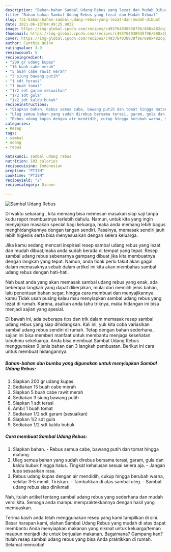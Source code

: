 ```yaml
---
description: "Bahan-bahan Sambal Udang Rebus yang lezat dan Mudah Dibuat"
title: "Bahan-bahan Sambal Udang Rebus yang lezat dan Mudah Dibuat"
slug: 731-bahan-bahan-sambal-udang-rebus-yang-lezat-dan-mudah-dibuat
date: 2021-06-13T04:49:25.903Z
image: https://img-global.cpcdn.com/recipes/c493764038938f96/680x482cq70/sambal-udang-rebus-foto-resep-utama.jpg
thumbnail: https://img-global.cpcdn.com/recipes/c493764038938f96/680x482cq70/sambal-udang-rebus-foto-resep-utama.jpg
cover: https://img-global.cpcdn.com/recipes/c493764038938f96/680x482cq70/sambal-udang-rebus-foto-resep-utama.jpg
author: Cynthia Quinn
ratingvalue: 3.9
reviewcount: 5
recipeingredient:
- "200 gr udang kupas"
- "15 buah cabe merah"
- "5 buah cabe rawit merah"
- "3 siung bawang putih"
- "1 sdt terasi"
- "1 buah tomat"
- "1/2 sdt garam sesuaikan"
- "1/2 sdt gula"
- "1/2 sdt kaldu bubuk"
recipeinstructions:
- "Siapkan bahan. Rebus semua cabe, bawang putih dan tomat hingga matang."
- "Uleg semua bahan yang sudah direbus bersama terasi, garam, gula dan kaldu bubuk hingga halus. Tingkat kehalusan sesuai selera aja. Jangan lupa sesuaikan rasa."
- "Rebus udang kupas dengan air mendidih, cukup hingga berubah warna, sekitar 3-5 menit. Tiriskan. Tambahkan di atas sambal uleg. Sambal udang rebus siap dinikmati."
categories:
- Resep
tags:
- sambal
- udang
- rebus

katakunci: sambal udang rebus 
nutrition: 103 calories
recipecuisine: Indonesian
preptime: "PT37M"
cooktime: "PT35M"
recipeyield: "2"
recipecategory: Dinner

---
```



![Sambal Udang Rebus](https://img-global.cpcdn.com/recipes/c493764038938f96/680x482cq70/sambal-udang-rebus-foto-resep-utama.jpg)

Di waktu  sekarang , kita memang bisa memesan masakan siap saji tanpa kudu repot membuatnya terlebih dahulu. Namun, untuk kita yang ingin menyajikan masakan special bagi keluarga, maka anda memang lebih bagus menghidangkannya dengan tangan sendiri. Pasalnya, memasak sendiri jauh lebih higienis serta bisa menyesuaikan dengan selera keluarga.

Jika kamu sedang mencari inspirasi resep sambal udang rebus yang lezat dan mudah dibuat,maka anda sudah berada di tempat yang tepat. Resep sambal udang rebus  sebenarnya gampang dibuat jika kita membuatnya dengan langkah yang tepat. Namun, anda tidak perlu takut akan gagal dalam memasaknya 
sebab dalam artikel ini kita akan membahas sambal udang rebus dengan hati-hati.  



Nah buat anda yang akan memasak sambal udang rebus yang enak, ada beberapa langkah yang dapat dikerjakan, mulai dari memilih jenis bahan, lalu penentuan bahan segar, hingga cara membuat dan menyajikannya. kamu Tidak usah pusing kalau mau menyiapkan sambal udang rebus yang lezat di rumah. Karena, asalkan anda  tahu triknya, maka hidangan ini bisa menjadi sajian yang spesial.

Di bawah ini, ada beberapa tips dan trik dalam memasak resep sambal udang rebus yang siap dihidangkan. Kali ini, yuk kita coba variasikan sambal udang rebus sendiri di rumah. Tetap dengan bahan sederhana, sajian ini bisa memberi manfaat untuk membantu menjaga kesehatan tubuhmu sekeluarga. Anda bisa membuat Sambal Udang Rebus menggunakan 9 jenis bahan dan 3 langkah pembuatan. Berikut ini cara untuk membuat hidangannya.

<!--inarticleads1-->

##### Bahan-bahan dan bumbu yang digunakan untuk menyiapkan Sambal Udang Rebus:

1. Siapkan 200 gr udang kupas
1. Sediakan 15 buah cabe merah
1. Siapkan 5 buah cabe rawit merah
1. Sediakan 3 siung bawang putih
1. Siapkan 1 sdt terasi
1. Ambil 1 buah tomat
1. Sediakan 1/2 sdt garam (sesuaikan)
1. Siapkan 1/2 sdt gula
1. Sediakan 1/2 sdt kaldu bubuk




<!--inarticleads2-->

##### Cara membuat Sambal Udang Rebus:

1. Siapkan bahan. - Rebus semua cabe, bawang putih dan tomat hingga matang.
1. Uleg semua bahan yang sudah direbus bersama terasi, garam, gula dan kaldu bubuk hingga halus. Tingkat kehalusan sesuai selera aja. - Jangan lupa sesuaikan rasa.
1. Rebus udang kupas dengan air mendidih, cukup hingga berubah warna, sekitar 3-5 menit. Tiriskan. - Tambahkan di atas sambal uleg. - Sambal udang rebus siap dinikmati.




Nah, itulah artikel tentang  sambal udang rebus  yang sederhana dan mudah versi kita. Semoga anda mampu mempraktekkannya dengan hasil yang memuaskan. 

Terima kasih anda telah menggunakan resep yang kami tampilkan di sini. Besar harapan kami, olahan  Sambal Udang Rebus yang mudah di atas dapat membantu Anda menyiapkan makanan yang nikmat untuk keluarga/teman maupun menjadi ide untuk berjualan makanan. Bagaimana? Gampang kan? Itulah resep sambal udang rebus yang bisa Anda praktikkan di rumah. Selamat mencoba!

